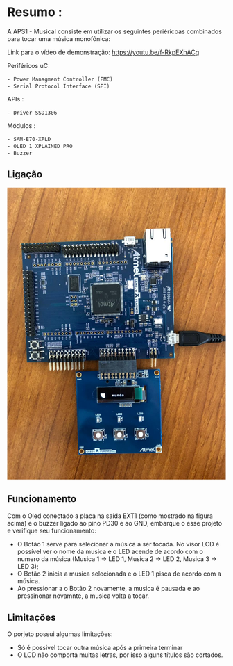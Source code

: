# Resumo :

A APS1 - Musical consiste em utilizar os seguintes periéricoas combinados para tocar uma música monofônica:

Link para o vídeo de demonstração: https://youtu.be/f-RkpEXhACg

Periféricos uC:

    - Power Managment Controller (PMC)
    - Serial Protocol Interface (SPI)
 
APIs :

    - Driver SSD1306
 
Módulos : 
    
    - SAM-E70-XPLD
    - OLED 1 XPLAINED PRO
    - Buzzer


## Ligação

![](final.jpeg)

## Funcionamento

Com o Oled conectado a placa na saída EXT1 (como mostrado na figura acima) e o buzzer ligado ao pino PD30 e ao GND, embarque o esse projeto e verifique seu funcionamento:
- O Botão 1 serve para selecionar a música a ser tocada. No visor LCD é possível ver o nome da musica e o LED acende de acordo com o numero da música (Musica 1 -> LED 1, Musica 2 -> LED 2, Musica 3 -> LED 3);
- O Botão 2 inicia a musica selecionada e o LED 1 pisca de acordo com a música.
- Ao pressionar a o Botão 2 novamente, a musica é pausada e ao pressinonar novamnte, a musica volta a tocar.

## Limitações

O porjeto possui algumas limitações:
- Só é possivel tocar outra música após a primeira terminar
- O LCD não comporta muitas letras, por isso alguns títulos são cortados. 


